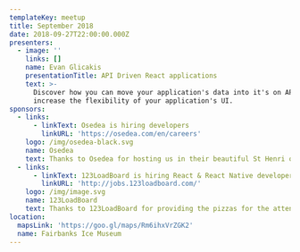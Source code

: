```yaml
---
templateKey: meetup
title: September 2018
date: 2018-09-27T22:00:00.000Z
presenters:
  - image: ''
    links: []
    name: Evan Glicakis
    presentationTitle: API Driven React applications
    text: >-
      Discover how you can move your application's data into it's on API to
      increase the flexibility of your application's UI.
sponsors:
  - links:
      - linkText: Osedea is hiring developers
        linkURL: 'https://osedea.com/en/careers'
    logo: /img/osedea-black.svg
    name: Osedea
    text: Thanks to Osedea for hosting us in their beautiful St Henri offices.
  - links:
      - linkText: 123LoadBoard is hiring React & React Native developers
        linkURL: 'http://jobs.123loadboard.com/'
    logo: /img/image.svg
    name: 123LoadBoard
    text: Thanks to 123LoadBoard for providing the pizzas for the attendees!
location:
  mapsLink: 'https://goo.gl/maps/Rm6ihxVrZGK2'
  name: Fairbanks Ice Museum
---
```


